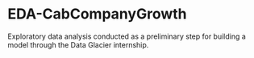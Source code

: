 # EDA-CabCompanyGrowth
 Exploratory data analysis conducted as a preliminary step for building a model through the Data Glacier internship.
